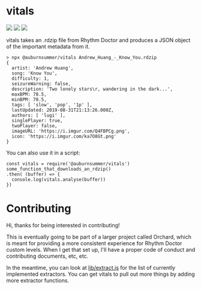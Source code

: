 # vitals

[![](https://api.travis-ci.com/auburnsummer/vitals.svg?branch=master&status=passed)](https://travis-ci.com/github/auburnsummer/vitals) [![](https://img.shields.io/github/license/auburnsummer/vitals?color=e597d5)](LICENCE) [![](https://img.shields.io/npm/v/@auburnsummer/vitals)](https://www.npmjs.com/package/@auburnsummer/vitals)

vitals takes an .rdzip file from Rhythm Doctor and produces a JSON object
of the important metadata from it.

```
> npx @auburnsummer/vitals Andrew_Huang_-_Know_You.rdzip
{
  artist: 'Andrew Huang',
  song: 'Know You',
  difficulty: 1,
  seizureWarning: false,
  description: 'Two lonely stars\r, wandering in the dark...',
  maxBPM: 78.5,
  minBPM: 78.5,
  tags: [ 'slow', 'pop', '1p' ],
  lastUpdated: 2019-08-31T21:13:26.000Z,
  authors: [ 'lugi' ],
  singlePlayer: true,
  twoPlayer: false,
  imageURL: 'https://i.imgur.com/Q4FBPCg.png',
  icon: 'https://i.imgur.com/ka7O8Gt.png'
}
```

You can also use it in a script:

```
const vitals = require('@auburnsummer/vitals')
some_function_that_downloads_an_rdzip()
.then( (buffer) => {
  console.log(vitals.analyse(buffer))
})
```

# Contributing

Hi, thanks for being interested in contributing!

This is eventually going to be part of a larger project called Orchard, which is meant for
providing a more consistent experience for Rhythm Doctor custom levels. When I get that set up,
I'll have a proper code of conduct and contributing documents, etc, etc.

In the meantime, you can look at [lib/extract.js](lib/extract.js) for the list of currently implemented extractors.
You can get vitals to pull out more things by adding more extractor functions.